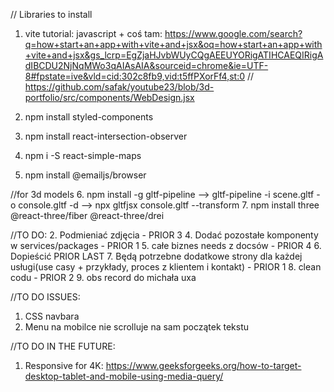 // Libraries to install
1. vite tutorial: javascript + coś tam: https://www.google.com/search?q=how+start+an+app+with+vite+and+jsx&oq=how+start+an+app+with+vite+and+jsx&gs_lcrp=EgZjaHJvbWUyCQgAEEUYORigATIHCAEQIRigAdIBCDU2NjNqMWo3qAIAsAIA&sourceid=chrome&ie=UTF-8#fpstate=ive&vld=cid:302c8fb9,vid:t5ffPXorFf4,st:0  // https://github.com/safak/youtube23/blob/3d-portfolio/src/components/WebDesign.jsx

2. npm install styled-components
3. npm install react-intersection-observer

4. npm i -S react-simple-maps
5. npm install @emailjs/browser

//for 3d models
6. npm install -g gltf-pipeline --> gltf-pipeline -i scene.gltf -o console.gltf -d --> npx gltfjsx console.gltf --transform
7. npm install three @react-three/fiber @react-three/drei


//TO DO:
2. Podmieniać zdjęcia - PRIOR 3 
4. Dodać pozostałe komponenty w services/packages - PRIOR 1
5. całe biznes needs z docsów - PRIOR 4 
6. Dopieścić PRIOR LAST
7. Będą potrzebne dodatkowe strony dla każdej usługi(use casy + przykłady, proces z klientem i kontakt) - PRIOR 1
8. clean codu - PRIOR 2
9. obs record do michała uxa

//TO DO ISSUES:
1. CSS navbara
2. Menu na mobilce nie scrolluje na sam początek tekstu 

//TO DO IN THE FUTURE:
1. Responsive for 4K: https://www.geeksforgeeks.org/how-to-target-desktop-tablet-and-mobile-using-media-query/
